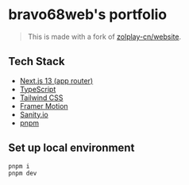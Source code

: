 # bravo68web's portfolio

> This is made with a fork of [zolplay-cn/website](https://github.com/zolplay-cn/website).

## Tech Stack

- [Next.js 13 (app router)](https://nextjs.org/)
- [TypeScript](https://www.typescriptlang.org/)
- [Tailwind CSS](https://tailwindcss.com/)
- [Framer Motion](https://www.framer.com/motion/)
- [Sanity.io](https://www.sanity.io/)
- [pnpm](https://pnpm.io/)

## Set up local environment

```bash
pnpm i
pnpm dev
```
